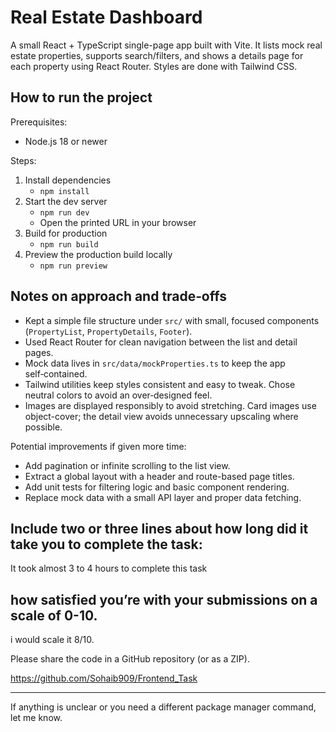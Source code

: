 # Real Estate Dashboard

A small React + TypeScript single-page app built with Vite. It lists mock real estate properties, supports search/filters, and shows a details page for each property using React Router. Styles are done with Tailwind CSS.

## How to run the project

Prerequisites:
- Node.js 18 or newer

Steps:
1. Install dependencies
   - `npm install`
2. Start the dev server
   - `npm run dev`
   - Open the printed URL in your browser
3. Build for production
   - `npm run build`
4. Preview the production build locally
   - `npm run preview`

## Notes on approach and trade‑offs

- Kept a simple file structure under `src/` with small, focused components (`PropertyList`, `PropertyDetails`, `Footer`).
- Used React Router for clean navigation between the list and detail pages.
- Mock data lives in `src/data/mockProperties.ts` to keep the app self‑contained.
- Tailwind utilities keep styles consistent and easy to tweak. Chose neutral colors to avoid an over‑designed feel.
- Images are displayed responsibly to avoid stretching. Card images use object-cover; the detail view avoids unnecessary upscaling where possible.

Potential improvements if given more time:
- Add pagination or infinite scrolling to the list view.
- Extract a global layout with a header and route-based page titles.
- Add unit tests for filtering logic and basic component rendering.
- Replace mock data with a small API layer and proper data fetching.




 ## Include two or three lines about how long did it take you to complete the task:
 
 It took almost 3 to 4 hours to complete this task
 
  ## how satisfied you’re with your submissions on a scale of 0-10.

  i would scale it 8/10.

Please share the code in a GitHub repository (or as a ZIP).

 https://github.com/Sohaib909/Frontend_Task

---

If anything is unclear or you need a different package manager command, let me know.
